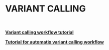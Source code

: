 # VARIANT CALLING
&nbsp;

**[Variant calling workflow tutorial](https://datacarpentry.org/wrangling-genomics/04-variant_calling/index.html)**

**[Tutorial for automatix variant calling workflow](https://datacarpentry.org/wrangling-genomics/05-automation/index.html)**
